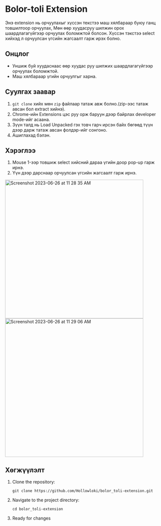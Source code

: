 

# Bolor-toli Extension

Энэ extension нь орчуулахыг хүссэн текстээ маш хялбараар буюу ганц товшилтоор орчуулах, Мөн өөр хуудасруу шилжин орох шаардлагагүйгээр орчуулах боломжтой болсон. Хүссэн тэкстээ select хийхэд л орчуулсан үгсийн жагсаалт гарж ирэх болно.

## Онцлог

- Уншиж буй хуудаснаас өөр хуудас руу шилжих шаардлагагүйгээр орчуулах боломжтой.
- Маш хялбараар үгийн орчуулгыг харна.
  
## Суулгах заавар
1. ```git clone``` хийх мөн ```zip``` файлаар татаж авж болно.(zip-ээс татаж авсан бол extract хийнэ).
2. Chrome-ийн Extensions цэс руу орж баруун дээр байрлах developer mode-ийг асаана.
3. Зүүн талд нь Load Unpacked гэх товч гарч ирсэн байх бөгөөд түүн дээр дарж татаж авсан фолдэр-ийг сонгоно.
4. Ашиглахад бэлэн.

## Хэрэглээ
1. Mouse 1-ээр товшиж select хийсний дараа үгийн доор pop-up гарж ирнэ.
2. Үүн дээр дарснаар орчуулсан үгсийн жагсаалт гарж ирнэ.
<img width="450" alt="Screenshot 2023-06-26 at 11 28 35 AM" src="https://github.com/Hollowloki/bolor_toli-extension/assets/104183502/b3fd3b2b-c3e9-4f8f-a08f-85fe15b481ab">
<img width="450" alt="Screenshot 2023-06-26 at 11 29 06 AM" src="https://github.com/Hollowloki/bolor_toli-extension/assets/104183502/b7eaba26-67dc-4ac6-8766-55c64bbc8154">


## Хөгжүүлэлт

1. Clone the repository:
   ```
   git clone https://github.com/Hollowloki/bolor_toli-extension.git
   ```

2. Navigate to the project directory:
   ```
   cd bolor_toli-extension
   ```

3. Ready for changes
